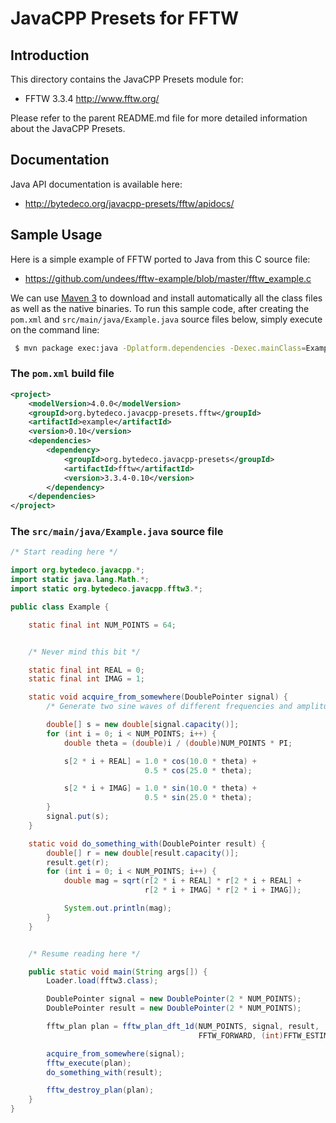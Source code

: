 JavaCPP Presets for FFTW
========================

Introduction
------------
This directory contains the JavaCPP Presets module for:

 * FFTW 3.3.4  http://www.fftw.org/

Please refer to the parent README.md file for more detailed information about the JavaCPP Presets.


Documentation
-------------
Java API documentation is available here:

 * http://bytedeco.org/javacpp-presets/fftw/apidocs/


Sample Usage
------------
Here is a simple example of FFTW ported to Java from this C source file:

 * https://github.com/undees/fftw-example/blob/master/fftw_example.c

We can use [Maven 3](http://maven.apache.org/) to download and install automatically all the class files as well as the native binaries. To run this sample code, after creating the `pom.xml` and `src/main/java/Example.java` source files below, simply execute on the command line:
```bash
 $ mvn package exec:java -Dplatform.dependencies -Dexec.mainClass=Example
```

### The `pom.xml` build file
```xml
<project>
    <modelVersion>4.0.0</modelVersion>
    <groupId>org.bytedeco.javacpp-presets.fftw</groupId>
    <artifactId>example</artifactId>
    <version>0.10</version>
    <dependencies>
        <dependency>
            <groupId>org.bytedeco.javacpp-presets</groupId>
            <artifactId>fftw</artifactId>
            <version>3.3.4-0.10</version>
        </dependency>
    </dependencies>
</project>
```

### The `src/main/java/Example.java` source file
```java
/* Start reading here */

import org.bytedeco.javacpp.*;
import static java.lang.Math.*;
import static org.bytedeco.javacpp.fftw3.*;

public class Example {

    static final int NUM_POINTS = 64;


    /* Never mind this bit */

    static final int REAL = 0;
    static final int IMAG = 1;

    static void acquire_from_somewhere(DoublePointer signal) {
        /* Generate two sine waves of different frequencies and amplitudes. */

        double[] s = new double[signal.capacity()];
        for (int i = 0; i < NUM_POINTS; i++) {
            double theta = (double)i / (double)NUM_POINTS * PI;

            s[2 * i + REAL] = 1.0 * cos(10.0 * theta) +
                              0.5 * cos(25.0 * theta);

            s[2 * i + IMAG] = 1.0 * sin(10.0 * theta) +
                              0.5 * sin(25.0 * theta);
        }
        signal.put(s);
    }

    static void do_something_with(DoublePointer result) {
        double[] r = new double[result.capacity()];
        result.get(r);
        for (int i = 0; i < NUM_POINTS; i++) {
            double mag = sqrt(r[2 * i + REAL] * r[2 * i + REAL] +
                              r[2 * i + IMAG] * r[2 * i + IMAG]);

            System.out.println(mag);
        }
    }


    /* Resume reading here */

    public static void main(String args[]) {
        Loader.load(fftw3.class);

        DoublePointer signal = new DoublePointer(2 * NUM_POINTS);
        DoublePointer result = new DoublePointer(2 * NUM_POINTS);

        fftw_plan plan = fftw_plan_dft_1d(NUM_POINTS, signal, result,
                                          FFTW_FORWARD, (int)FFTW_ESTIMATE);

        acquire_from_somewhere(signal);
        fftw_execute(plan);
        do_something_with(result);

        fftw_destroy_plan(plan);
    }
}
```
